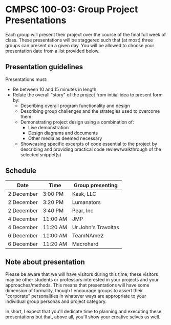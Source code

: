 # CMPSC 100-03: Group Project Presentations

Each group will present their project over the course of the final full week of class. These presentations will be staggered such that (at most) three groups can present on a given day. You will be allowed to choose your presentation date from a list provided below.

## Presentation guidelines

Presentations must:

* Be between 10 and 15 minutes in length
* Relate the overall "story" of the project from intiial idea to present form by:
    * Describing overall program functionality and design
    * Describing group challenges and the strategies used to overcome them
    * Demonstrating project design using a combination of:
        * Live demonstration
        * Design diagrams and documents
        * Other media as deemed necessary
    * Showcasing specific excerpts of code essential to the project by describing and providing practical code review/walkthrough of the selected snippet(s)
    
## Schedule

|Date        | Time           | Group presenting    |
|------------|----------------|---------------------|
| 2 December | 3:00 PM        | Kask, LLC           |
| 2 December | 3:20 PM        | Lumanators          |
| 2 December | 3:40 PM        | Pear, Inc           |
| 4 December | 11:00 AM       | JMP                 |
| 4 December | 11:20 AM       | Ur John's Travoltas |
| 6 December | 11:00 AM       | TeamNAme2           |
| 6 December | 11:20 AM       | Macrohard           |

## Note about presentation

Please be aware that we will have visitors during this time; these visitors may be other students or professors interested in your projects and your approaches/methods. This means that presentations will have some dimension of formality, though I encourage groups to assert their "corporate" personalities in whatever ways are appropriate to your individual group personas and project category.

In short, I expect that you'll dedicate time to planning and executing these presentations but that, above all, you'll show your creative selves as well.